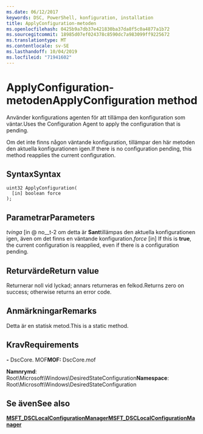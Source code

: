 ```yaml
---
ms.date: 06/12/2017
keywords: DSC, PowerShell, konfiguration, installation
title: ApplyConfiguration-metoden
ms.openlocfilehash: 0425b9a7db37e421830ba37da8f5c0a4877a1b72
ms.sourcegitcommit: 18985d07ef024378c8590dc7a983099ff9225672
ms.translationtype: MT
ms.contentlocale: sv-SE
ms.lasthandoff: 10/04/2019
ms.locfileid: "71941602"
---
```

# <a name="applyconfiguration-method"></a><span data-ttu-id="f2cfa-103">ApplyConfiguration-metoden</span><span class="sxs-lookup"><span data-stu-id="f2cfa-103">ApplyConfiguration method</span></span>

<span data-ttu-id="f2cfa-104">Använder konfigurations agenten för att tillämpa den konfiguration som väntar.</span><span class="sxs-lookup"><span data-stu-id="f2cfa-104">Uses the Configuration Agent to apply the configuration that is pending.</span></span>

<span data-ttu-id="f2cfa-105">Om det inte finns någon väntande konfiguration, tillämpar den här metoden den aktuella konfigurationen igen.</span><span class="sxs-lookup"><span data-stu-id="f2cfa-105">If there is no configuration pending, this method reapplies the current configuration.</span></span>

## <a name="syntax"></a><span data-ttu-id="f2cfa-106">Syntax</span><span class="sxs-lookup"><span data-stu-id="f2cfa-106">Syntax</span></span>

```mof
uint32 ApplyConfiguration(
  [in] boolean force
);
```

## <a name="parameters"></a><span data-ttu-id="f2cfa-107">Parametrar</span><span class="sxs-lookup"><span data-stu-id="f2cfa-107">Parameters</span></span>

<span data-ttu-id="f2cfa-108">*tvinga* \[in @ no__t-2 om detta är **Sant**tillämpas den aktuella konfigurationen igen, även om det finns en väntande konfiguration.</span><span class="sxs-lookup"><span data-stu-id="f2cfa-108">*force* \[in\] If this is **true**, the current configuration is reapplied, even if there is a configuration pending.</span></span>

## <a name="return-value"></a><span data-ttu-id="f2cfa-109">Returvärde</span><span class="sxs-lookup"><span data-stu-id="f2cfa-109">Return value</span></span>

<span data-ttu-id="f2cfa-110">Returnerar noll vid lyckad; annars returneras en felkod.</span><span class="sxs-lookup"><span data-stu-id="f2cfa-110">Returns zero on success; otherwise returns an error code.</span></span>

## <a name="remarks"></a><span data-ttu-id="f2cfa-111">Anmärkningar</span><span class="sxs-lookup"><span data-stu-id="f2cfa-111">Remarks</span></span>

<span data-ttu-id="f2cfa-112">Detta är en statisk metod.</span><span class="sxs-lookup"><span data-stu-id="f2cfa-112">This is a static method.</span></span>

## <a name="requirements"></a><span data-ttu-id="f2cfa-113">Krav</span><span class="sxs-lookup"><span data-stu-id="f2cfa-113">Requirements</span></span>

<span data-ttu-id="f2cfa-114">**-** DscCore. MOF</span><span class="sxs-lookup"><span data-stu-id="f2cfa-114">**MOF:** DscCore.mof</span></span>

<span data-ttu-id="f2cfa-115">**Namnrymd**: Root\Microsoft\Windows\DesiredStateConfiguration</span><span class="sxs-lookup"><span data-stu-id="f2cfa-115">**Namespace**: Root\Microsoft\Windows\DesiredStateConfiguration</span></span>

## <a name="see-also"></a><span data-ttu-id="f2cfa-116">Se även</span><span class="sxs-lookup"><span data-stu-id="f2cfa-116">See also</span></span>

[<span data-ttu-id="f2cfa-117">**MSFT_DSCLocalConfigurationManager**</span><span class="sxs-lookup"><span data-stu-id="f2cfa-117">**MSFT_DSCLocalConfigurationManager**</span></span>](msft-dsclocalconfigurationmanager.md)
